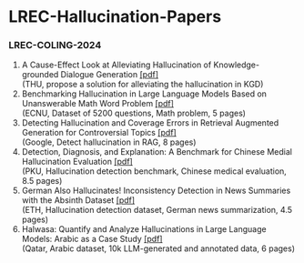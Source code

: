 # LREC-Hallucination-Papers

### LREC-COLING-2024

1. A Cause-Effect Look at Alleviating Hallucination of Knowledge-grounded Dialogue Generation [[pdf]](https://aclanthology.org/2024.lrec-main.9/)  
(THU, propose a solution for alleviating the hallucination in KGD)  
2. Benchmarking Hallucination in Large Language Models Based on Unanswerable Math Word Problem [[pdf]](https://aclanthology.org/2024.lrec-main.196/)  
(ECNU, Dataset of 5200 questions, Math problem, 5 pages)  
3. Detecting Hallucination and Coverage Errors in Retrieval Augmented Generation for Controversial Topics [[pdf]](https://aclanthology.org/2024.lrec-main.423/)  
(Google, Detect hallucination in RAG, 8 pages)  
4. Detection, Diagnosis, and Explanation: A Benchmark for  Chinese Medial Hallucination Evaluation [[pdf]](https://aclanthology.org/2024.lrec-main.428/)  
(PKU, Hallucination detection benchmark, Chinese medical evaluation, 8.5 pages)  
5. German Also Hallucinates! Inconsistency Detection in News Summaries with the Absinth Dataset [[pdf]](https://aclanthology.org/2024.lrec-main.680/)  
(ETH, Hallucination detection dataset, German news summarization, 4.5 pages)  
6. Halwasa: Quantify and Analyze Hallucinations in Large Language Models:  Arabic as a Case Study [[pdf]](https://aclanthology.org/2024.lrec-main.705/)  
(Qatar, Arabic dataset, 10k LLM-generated and annotated data, 6 pages)
<!--stackedit_data:
eyJoaXN0b3J5IjpbLTYyODEyNDg5MiwtMTI3MjAyNjI3NSwtMT
I0ODYyNDA4NSwtMTY2NTg1NzE4OSw3OTc1MzI4NDcsLTE4MzUy
MjQ3OTksLTE0NDkyMzU4MTAsLTIwNjcxMzQ5N119
-->